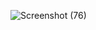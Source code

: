 ![Screenshot (76)](https://github.com/user-attachments/assets/1e7394a7-4516-45cc-90b2-6c7195a4d6e5)
